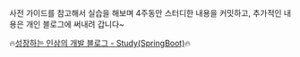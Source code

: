 사전 가이드를 참고해서 실습을 해보며 4주동안 스터디한 내용을 커밋하고, 추가적인 내용은 개인 블로그에 써내려 갑니다~

🔥[성장하는 인삼의 개발 블로그 - Study(SpringBoot)](https://yn3-3xh.tistory.com/category/Study%28SpringBoot%29)🔥

